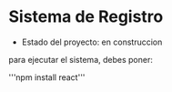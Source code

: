 <h1>Sistema de Registro</h1>

- Estado del proyecto: en construccion 

para ejecutar el sistema, debes poner:

'''npm install react'''
